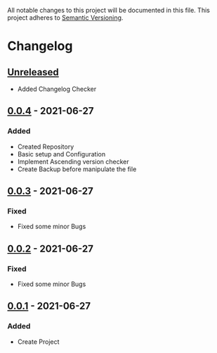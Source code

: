All notable changes to this project will be documented in this file. This project adheres
to [Semantic Versioning](http://semver.org/).

# Changelog

## [Unreleased]

- Added Changelog Checker


## [0.0.4] - 2021-06-27
### Added
- Created Repository
- Basic setup and Configuration
- Implement Ascending version checker
- Create Backup before manipulate the file

## [0.0.3] - 2021-06-27
### Fixed
- Fixed some minor Bugs

## [0.0.2] - 2021-06-27
### Fixed
- Fixed some minor Bugs

## [0.0.1] - 2021-06-27 
### Added
- Create Project

[Unreleased]: https://github.com/boscho87/changelog-checker/tree/development
[0.0.4]:  https://github.com/boscho87/changelog-checker/compare/0.0.3...0.0.4
[0.0.3]:  https://github.com/boscho87/changelog-checker/compare/0.0.2...0.0.3
[0.0.2]:  https://github.com/boscho87/changelog-checker/compare/0.0.1...0.0.2
[0.0.1]: https://github.com/boscho87/changelog-checker/releases/tag/0.0.1
